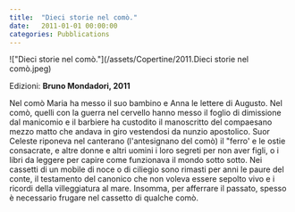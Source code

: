 ```yaml
---
title:  "Dieci storie nel comò."
date:   2011-01-01 00:00:00
categories: Pubblications
---
```


!["Dieci storie nel comò."](/assets/Copertine/2011.Dieci storie nel comò.jpeg)

Edizioni: **Bruno Mondadori, 2011**

Nel comò Maria ha messo il suo bambino e Anna le lettere di Augusto. Nel comò, quelli con la guerra nel cervello hanno messo il foglio di dimissione dal manicomio e il barbiere ha custodito il manoscritto del compaesano mezzo matto che andava in giro vestendosi da nunzio apostolico. Suor Celeste riponeva nel canterano (l'antesignano del comò) il "ferro' e le ostie consacrate, e altre donne e altri uomini i loro segreti per non aver figli, o i libri da leggere per capire come funzionava il mondo sotto sotto. Nei cassetti di un mobile di noce o di ciliegio sono rimasti per anni le paure del conte, il testamento del canonico che non voleva essere sepolto vivo e i ricordi della villeggiatura al mare. Insomma, per afferrare il passato, spesso è necessario frugare nel cassetto di qualche comò. 